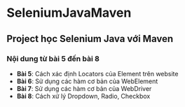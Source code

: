 # SeleniumJavaMaven

## Project học Selenium Java với Maven  

### **Nội dung từ bài 5 đến bài 8**  

- **Bài 5**: Cách xác định Locators của Element trên website  
- **Bài 6**: Sử dụng các hàm cơ bản của WebElement  
- **Bài 7**: Sử dụng các hàm cơ bản của WebDriver  
- **Bài 8**: Cách xử lý Dropdown, Radio, Checkbox  


